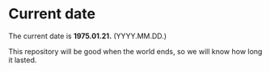 # Current date

The current date is **1975.01.21.** (YYYY.MM.DD.)

This repository will be good when the world ends, so we will know how long it lasted.